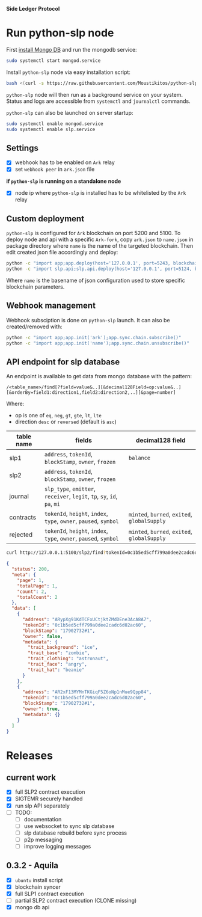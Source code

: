 **Side Ledger Protocol**

# Run python-slp node

First [install Mongo DB](https://docs.mongodb.com/manual/tutorial/#installation) and run the mongodb service:

```sh
sudo systemctl start mongod.service
```

Install `python-slp` node via easy installation script:

```sh
bash <(curl -s https://raw.githubusercontent.com/Moustikitos/python-slp/master/slp-install.sh)
```

`python-slp` node will then run as a background service on your system. Status and logs are accessible from `systemctl` and `journalctl` commands.

`python-slp` can also be launched on server startup:

```sh
sudo systemctl enable mongod.service
sudo systemctl enable slp.service
```

## Settings

  * [x] webhook has to be enabled on `Ark` relay
  * [x] set `webhook peer` in `ark.json` file

**if `python-slp` is running on a standalone node**

  * [x] node ip where `python-slp` is installed has to be whitelisted by the `Ark` relay

## Custom deployment

`python-slp` is configured for `Ark` blockchain on port 5200 and 5100. To deploy node and api with a specific `Ark-fork`, copy `ark.json` to `name.json` in package directory where `name` is the name of the targeted blockchain. Then edit created json file accordingly and deploy:

```sh
python -c "import app;app.deploy(host='127.0.0.1', port=5243, blockchain='name')"
python -c "import slp.api;slp.api.deploy(host='127.0.0.1', port=5124, blockchain='name')"
```

Where `name` is the basename of json configuration used to store specific blockchain parameters.

## Webhook management

Webhook subsciption is done on `python-slp` launch. It can also be created/removed with:

```sh
python -c "import app;app.init('ark');app.sync.chain.subscribe()"
python -c "import app;app.init('name');app.sync.chain.unsubscribe()"
```

## API endpoint for slp database

An endpoint is available to get data from mongo database with the pattern:

```
/<table_name>/find[?field=value&..][&decimal128Field=op:value&..][&orderBy=field1:direction1,field2:direction2,..][&page=number]
```

Where:
  - op is one of `eq`, `neg`, `gt`, `gte`, `lt`, `lte`
  - direction `desc` or `reversed` (default is `asc`)

table name|fields|decimal128 field
-|-|-
slp1|`address`, `tokenId`, `blockStamp`, `owner`, `frozen`|`balance`
slp2|`address`, `tokenId`, `blockStamp`, `owner`, `frozen`
journal|`slp_type`, `emitter`, `receiver`, `legit`, `tp`, `sy`, `id`, `pa`, `mi`
contracts|`tokenId`, `height`, `index`, `type`, `owner`, `paused`, `symbol`|`minted`, `burned`, `exited`, `globalSupply`
rejected|`tokenId`, `height`, `index`, `type`, `owner`, `paused`, `symbol`|`minted`, `burned`, `exited`, `globalSupply`

```bash
curl http://127.0.0.1:5100/slp2/find?tokenId=0c1b5ed5cff799a0dee2cadc6d02ac60
```
```json
{
  "status": 200,
  "meta": {
    "page": 1,
    "totalPage": 1,
    "count": 2,
    "totalCount": 2
  },
  "data": [
    {
      "address": "ARypXg91KdTCFxUCtjktZMdDEne3AcA8A7",
      "tokenId": "0c1b5ed5cff799a0dee2cadc6d02ac60",
      "blockStamp": "17902732#1",
      "owner": false,
      "metadata": {
        "trait_background": "ice",
        "trait_base": "zombie",
        "trait_clothing": "astronaut",
        "trait_face": "angry",
        "trait_hat": "beanie"
      }
    },
    {
      "address": "AR2xF13MYMnTKGiqF5Z6oNp1nMue9Qpp84",
      "tokenId": "0c1b5ed5cff799a0dee2cadc6d02ac60",
      "blockStamp": "17902732#1",
      "owner": true,
      "metadata": {}
    }
  ]
}
```

# Releases

## current work
  - [x] full SLP2 contract execution
  - [x] SIGTEMR securely handled
  - [x] run slp API separately
  - [ ] TODO:
    - [ ] documentation
    - [ ] use websocket to sync slp database
    - [ ] slp database rebuild before sync process
    - [ ] p2p messaging
    - [ ] improve logging messages

## 0.3.2 - Aquila
  - [x] `ubuntu` install script
  - [x] blockchain syncer
  - [x] full SLP1 contract execution
  - [ ] partial SLP2 contract execution (CLONE missing)
  - [x] mongo db api
